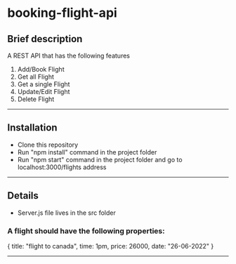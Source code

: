 # booking-flight-api

## Brief description

A REST API that has the following features

1. Add/Book Flight
2. Get all Flight
3. Get a single Flight
4. Update/Edit Flight
5. Delete Flight

------------

## Installation

- Clone this repository
- Run "npm install" command in the project folder
- Run "npm start" command in the project folder and go to localhost:3000/flights address

------------

## Details

- Server.js file lives in the src folder

### A flight should have the following properties:
  {
    title: "flight to canada",
    time: 1pm,
    price: 26000,
    date: "26-06-2022"
  }

------------

